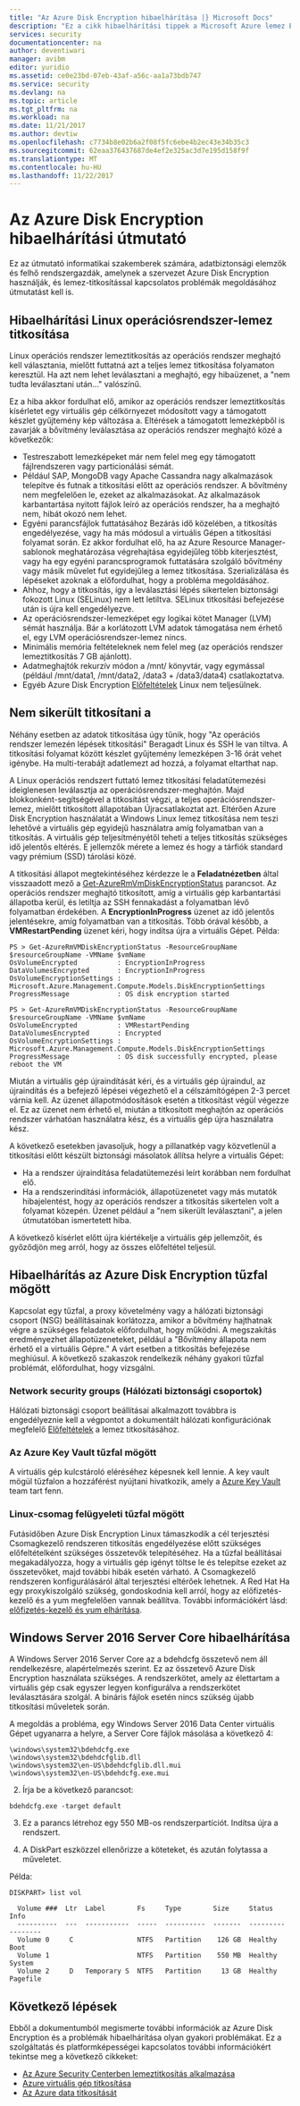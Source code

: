 ```yaml
---
title: "Az Azure Disk Encryption hibaelhárítása |} Microsoft Docs"
description: "Ez a cikk hibaelhárítási tippek a Microsoft Azure lemez Encryption for Windows és Linux IaaS virtuális gépeket."
services: security
documentationcenter: na
author: deventiwari
manager: avibm
editor: yuridio
ms.assetid: ce0e23bd-07eb-43af-a56c-aa1a73bdb747
ms.service: security
ms.devlang: na
ms.topic: article
ms.tgt_pltfrm: na
ms.workload: na
ms.date: 11/21/2017
ms.author: devtiw
ms.openlocfilehash: c7734b8e02b6a2f08f5fc6ebe4b2ec43e34b35c3
ms.sourcegitcommit: 62eaa376437687de4ef2e325ac3d7e195d158f9f
ms.translationtype: MT
ms.contentlocale: hu-HU
ms.lasthandoff: 11/22/2017
---
```

# <a name="azure-disk-encryption-troubleshooting-guide"></a>Az Azure Disk Encryption hibaelhárítási útmutató

Ez az útmutató informatikai szakemberek számára, adatbiztonsági elemzők és felhő rendszergazdák, amelynek a szervezet Azure Disk Encryption használják, és lemez-titkosítással kapcsolatos problémák megoldásához útmutatást kell is.

## <a name="troubleshooting-linux-os-disk-encryption"></a>Hibaelhárítási Linux operációsrendszer-lemez titkosítása

Linux operációs rendszer lemeztitkosítás az operációs rendszer meghajtó kell választania, mielőtt futtatná azt a teljes lemez titkosítása folyamaton keresztül. Ha azt nem lehet leválasztani a meghajtó, egy hibaüzenet, a "nem tudta leválasztani után..." valószínű.

Ez a hiba akkor fordulhat elő, amikor az operációs rendszer lemeztitkosítás kísérletet egy virtuális gép célkörnyezet módosított vagy a támogatott készlet gyűjtemény kép változása a. Eltérések a támogatott lemezképből is zavarják a bővítmény leválasztása az operációs rendszer meghajtó közé a következők:
- Testreszabott lemezképeket már nem felel meg egy támogatott fájlrendszeren vagy particionálási sémát.
- Például SAP, MongoDB vagy Apache Cassandra nagy alkalmazások telepítve és futnak a titkosítási előtt az operációs rendszer. A bővítmény nem megfelelően le, ezeket az alkalmazásokat. Az alkalmazások karbantartása nyitott fájlok leíró az operációs rendszer, ha a meghajtó nem, hibát okozó nem lehet.
- Egyéni parancsfájlok futtatásához Bezárás idő közelében, a titkosítás engedélyezése, vagy ha más módosul a virtuális Gépen a titkosítási folyamat során. Ez akkor fordulhat elő, ha az Azure Resource Manager-sablonok meghatározása végrehajtása egyidejűleg több kiterjesztést, vagy ha egy egyéni parancsprogramok futtatására szolgáló bővítmény vagy másik művelet fut egyidejűleg a lemez titkosítása. Szerializálása és lépéseket azoknak a előfordulhat, hogy a probléma megoldásához.
- Ahhoz, hogy a titkosítás, így a leválasztási lépés sikertelen biztonsági fokozott Linux (SELinux) nem lett letiltva. SELinux titkosítási befejezése után is újra kell engedélyezve.
- Az operációsrendszer-lemezképet egy logikai kötet Manager (LVM) sémát használja. Bár a korlátozott LVM adatok támogatása nem érhető el, egy LVM operációsrendszer-lemez nincs.
- Minimális memória feltételeknek nem felel meg (az operációs rendszer lemeztitkosítás 7 GB ajánlott).
- Adatmeghajtók rekurzív módon a /mnt/ könyvtár, vagy egymással (például /mnt/data1, /mnt/data2, /data3 + /data3/data4) csatlakoztatva.
- Egyéb Azure Disk Encryption [Előfeltételek](https://docs.microsoft.com/en-us/azure/security/azure-security-disk-encryption) Linux nem teljesülnek.

## <a name="unable-to-encrypt"></a>Nem sikerült titkosítani a

Néhány esetben az adatok titkosítása úgy tűnik, hogy "Az operációs rendszer lemezén lépések titkosítási" Beragadt Linux és SSH le van tiltva. A titkosítási folyamat között készlet gyűjtemény lemezképen 3-16 órát vehet igénybe. Ha multi-terabájt adatlemezt ad hozzá, a folyamat eltarthat nap.

A Linux operációs rendszert futtató lemez titkosítási feladatütemezési ideiglenesen leválasztja az operációsrendszer-meghajtón. Majd blokkonként-segítségével a titkosítást végzi, a teljes operációsrendszer-lemez, mielőtt titkosított állapotában Újracsatlakoztat azt. Eltérően Azure Disk Encryption használatát a Windows Linux lemez titkosítása nem teszi lehetővé a virtuális gép egyidejű használatra amíg folyamatban van a titkosítás. A virtuális gép teljesítményétől teheti a teljes titkosítás szükséges idő jelentős eltérés. E jellemzők mérete a lemez és hogy a tárfiók standard vagy prémium (SSD) tárolási közé.

A titkosítási állapot megtekintéséhez kérdezze le a **Feladatnézetben** által visszaadott mező a [Get-AzureRmVmDiskEncryptionStatus](https://docs.microsoft.com/powershell/module/azurerm.compute/get-azurermvmdiskencryptionstatus) parancsot. Az operációs rendszer meghajtó titkosított, amíg a virtuális gép karbantartási állapotba kerül, és letiltja az SSH fennakadást a folyamatban lévő folyamatban érdekében. A **EncryptionInProgress** üzenet az idő jelentős jelentésekre, amíg folyamatban van a titkosítás. Több órával később, a **VMRestartPending** üzenet kéri, hogy indítsa újra a virtuális Gépet. Példa:


```
PS > Get-AzureRmVMDiskEncryptionStatus -ResourceGroupName $resourceGroupName -VMName $vmName
OsVolumeEncrypted          : EncryptionInProgress
DataVolumesEncrypted       : EncryptionInProgress
OsVolumeEncryptionSettings : Microsoft.Azure.Management.Compute.Models.DiskEncryptionSettings
ProgressMessage            : OS disk encryption started

PS > Get-AzureRmVMDiskEncryptionStatus -ResourceGroupName $resourceGroupName -VMName $vmName
OsVolumeEncrypted          : VMRestartPending
DataVolumesEncrypted       : Encrypted
OsVolumeEncryptionSettings : Microsoft.Azure.Management.Compute.Models.DiskEncryptionSettings
ProgressMessage            : OS disk successfully encrypted, please reboot the VM
```

Miután a virtuális gép újraindítását kéri, és a virtuális gép újraindul, az újraindítás és a befejező lépései végezhető el a célszámítógépen 2-3 percet várnia kell. Az üzenet állapotmódosítások esetén a titkosítást végül végezze el. Ez az üzenet nem érhető el, miután a titkosított meghajtón az operációs rendszer várhatóan használatra kész, és a virtuális gép újra használatra kész.

A következő esetekben javasoljuk, hogy a pillanatkép vagy közvetlenül a titkosítási előtt készült biztonsági másolatok állítsa helyre a virtuális Gépet:
   - Ha a rendszer újraindítása feladatütemezési leírt korábban nem fordulhat elő.
   - Ha a rendszerindítási információk, állapotüzenetet vagy más mutatók hibajelentést, hogy az operációs rendszer a titkosítás sikertelen volt a folyamat közepén. Üzenet például a "nem sikerült leválasztani", a jelen útmutatóban ismertetett hiba.

A következő kísérlet előtt újra kiértékelje a virtuális gép jellemzőit, és győződjön meg arról, hogy az összes előfeltétel teljesül.

## <a name="troubleshooting-azure-disk-encryption-behind-a-firewall"></a>Hibaelhárítás az Azure Disk Encryption tűzfal mögött
Kapcsolat egy tűzfal, a proxy követelmény vagy a hálózati biztonsági csoport (NSG) beállításainak korlátozza, amikor a bővítmény hajthatnak végre a szükséges feladatok előfordulhat, hogy működni. A megszakítás eredményezhet állapotüzeneteket, például a "Bővítmény állapota nem érhető el a virtuális Gépre." A várt esetben a titkosítás befejezése meghiúsul. A következő szakaszok rendelkezik néhány gyakori tűzfal problémát, előfordulhat, hogy vizsgálni.

### <a name="network-security-groups"></a>Network security groups (Hálózati biztonsági csoportok)
Hálózati biztonsági csoport beállításai alkalmazott továbbra is engedélyeznie kell a végpontot a dokumentált hálózati konfigurációnak megfelelő [Előfeltételek](https://docs.microsoft.com/azure/security/azure-security-disk-encryption#prerequisites) a lemez titkosításához.

### <a name="azure-key-vault-behind-a-firewall"></a>Az Azure Key Vault tűzfal mögött
A virtuális gép kulcstároló eléréséhez képesnek kell lennie. A key vault mögül tűzfalon a hozzáférést nyújtani hivatkozik, amely a [Azure Key Vault](https://docs.microsoft.com/azure/key-vault/key-vault-access-behind-firewall) team tart fenn.

### <a name="linux-package-management-behind-a-firewall"></a>Linux-csomag felügyeleti tűzfal mögött

Futásidőben Azure Disk Encryption Linux támaszkodik a cél terjesztési Csomagkezelő rendszeren titkosítás engedélyezése előtt szükséges előfeltételként szükséges összetevők telepítéséhez. Ha a tűzfal beállításai megakadályozza, hogy a virtuális gép igényt töltse le és telepítse ezeket az összetevőket, majd további hibák esetén várható. A Csomagkezelő rendszeren konfigurálásáról által terjesztési eltérőek lehetnek. A Red Hat Ha egy proxykiszolgáló szükség, gondoskodnia kell arról, hogy az előfizetés-kezelő és a yum megfelelően vannak beállítva. További információkért lásd: [előfizetés-kezelő és yum elhárítása](https://access.redhat.com/solutions/189533).  

## <a name="troubleshooting-windows-server-2016-server-core"></a>Windows Server 2016 Server Core hibaelhárítása

A Windows Server 2016 Server Core az a bdehdcfg összetevő nem áll rendelkezésre, alapértelmezés szerint. Ez az összetevő Azure Disk Encryption használata szükséges. A rendszerkötet, amely az élettartam a virtuális gép csak egyszer legyen konfigurálva a rendszerkötet leválasztására szolgál. A bináris fájlok esetén nincs szükség újabb titkosítási műveletek során.

A megoldás a probléma, egy Windows Server 2016 Data Center virtuális Gépet ugyanarra a helyre, a Server Core fájlok másolása a következő 4:

   ```
   \windows\system32\bdehdcfg.exe
   \windows\system32\bdehdcfglib.dll
   \windows\system32\en-US\bdehdcfglib.dll.mui
   \windows\system32\en-US\bdehdcfg.exe.mui
   ```

   2. Írja be a következő parancsot:

   ```
   bdehdcfg.exe -target default
   ```

   3. Ez a parancs létrehoz egy 550 MB-os rendszerpartíciót. Indítsa újra a rendszert.

   4. A DiskPart eszközzel ellenőrizze a köteteket, és azután folytassa a műveletet.  

Példa:

```
DISKPART> list vol

  Volume ###  Ltr  Label        Fs     Type        Size     Status     Info
  ----------  ---  -----------  -----  ----------  -------  ---------  --------
  Volume 0     C                NTFS   Partition    126 GB  Healthy    Boot
  Volume 1                      NTFS   Partition    550 MB  Healthy    System
  Volume 2     D   Temporary S  NTFS   Partition     13 GB  Healthy    Pagefile
```
## <a name="next-steps"></a>Következő lépések

Ebből a dokumentumból megismerte további információk az Azure Disk Encryption és a problémák hibaelhárítása olyan gyakori problémákat. Ez a szolgáltatás és platformképességei kapcsolatos további információkért tekintse meg a következő cikkeket:

- [Az Azure Security Centerben lemeztitkosítás alkalmazása](https://docs.microsoft.com/azure/security-center/security-center-apply-disk-encryption)
- [Azure virtuális gép titkosítása](https://docs.microsoft.com/azure/security-center/security-center-disk-encryption)
- [Az Azure data titkosítását](https://docs.microsoft.com/azure/security/azure-security-encryption-atrest)
